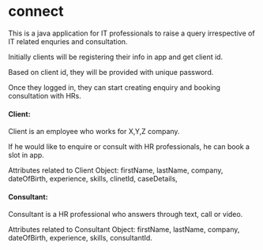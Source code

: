 # connect
This is a java application for IT professionals to raise a query irrespective of IT related enquries and consultation.

Initially clients will be registering their info in app and get client id.

Based on client id, they will be provided with unique password.

Once they logged in, they can start creating enquiry and booking consultation with HRs.


#### Client:

Client is an employee who works for X,Y,Z company.

If he would like to enquire or consult with HR professionals, he can book a slot in app.

Attributes related to Client Object:
        firstName,
        lastName,
        company,
        dateOfBirth,
        experience,
        skills,
        clinetId,
        caseDetails,
        

#### Consultant:

Consultant is a HR professional who answers through text, call or video.

Attributes related to Consultant Object:
        firstName,
        lastName,
        company,
        dateOfBirth,
        experience,
        skills,
        consultantId.
